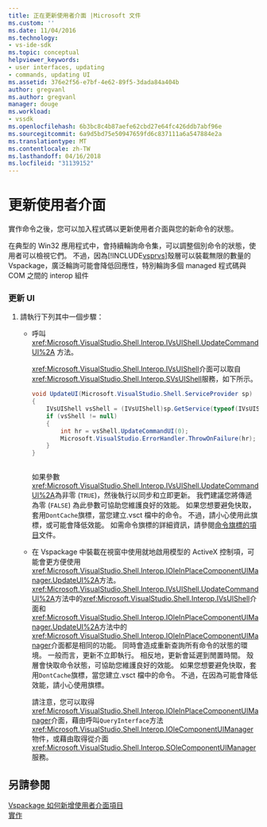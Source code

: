 ```yaml
---
title: 正在更新使用者介面 |Microsoft 文件
ms.custom: ''
ms.date: 11/04/2016
ms.technology:
- vs-ide-sdk
ms.topic: conceptual
helpviewer_keywords:
- user interfaces, updating
- commands, updating UI
ms.assetid: 376e2f56-e7bf-4e62-89f5-3dada84a404b
author: gregvanl
ms.author: gregvanl
manager: douge
ms.workload:
- vssdk
ms.openlocfilehash: 6b3bc8c4b87aefe62cbd27e64fc426ddb7abf96e
ms.sourcegitcommit: 6a9d5bd75e50947659fd6c837111a6a547884e2a
ms.translationtype: MT
ms.contentlocale: zh-TW
ms.lasthandoff: 04/16/2018
ms.locfileid: "31139152"
---
```

# <a name="updating-the-user-interface"></a>更新使用者介面
實作命令之後，您可以加入程式碼以更新使用者介面與您的新命令的狀態。  
  
 在典型的 Win32 應用程式中，會持續輪詢命令集，可以調整個別命令的狀態，使用者可以檢視它們。 不過，因為[!INCLUDE[vsprvs](../code-quality/includes/vsprvs_md.md)]殼層可以裝載無限的數量的 Vspackage，廣泛輪詢可能會降低回應性，特別輪詢多個 managed 程式碼與 COM 之間的 interop 組件  
  
### <a name="to-update-the-ui"></a>更新 UI  
  
1.  請執行下列其中一個步驟：  
  
    -   呼叫 <xref:Microsoft.VisualStudio.Shell.Interop.IVsUIShell.UpdateCommandUI%2A> 方法。  
  
         <xref:Microsoft.VisualStudio.Shell.Interop.IVsUIShell>介面可以取自<xref:Microsoft.VisualStudio.Shell.Interop.SVsUIShell>服務，如下所示。  
  
        ```csharp  
        void UpdateUI(Microsoft.VisualStudio.Shell.ServiceProvider sp)  
        {  
            IVsUIShell vsShell = (IVsUIShell)sp.GetService(typeof(IVsUIShell));  
            if (vsShell != null)  
            {  
                int hr = vsShell.UpdateCommandUI(0);  
                Microsoft.VisualStudio.ErrorHandler.ThrowOnFailure(hr);  
            }  
        }  
  
        ```  
  
         如果參數<xref:Microsoft.VisualStudio.Shell.Interop.IVsUIShell.UpdateCommandUI%2A>為非零 (`TRUE`)，然後執行以同步和立即更新。 我們建議您將傳遞為零 (`FALSE`) 為此參數可協助您維護良好的效能。 如果您想要避免快取，套用`DontCache`旗標，當您建立.vsct 檔中的命令。 不過，請小心使用此旗標，或可能會降低效能。 如需命令旗標的詳細資訊，請參閱[命令旗標的項目](../extensibility/command-flag-element.md)文件。  
  
    -   在 Vspackage 中裝載在視窗中使用就地啟用模型的 ActiveX 控制項，可能會更方便使用<xref:Microsoft.VisualStudio.Shell.Interop.IOleInPlaceComponentUIManager.UpdateUI%2A>方法。 <xref:Microsoft.VisualStudio.Shell.Interop.IVsUIShell.UpdateCommandUI%2A>方法中的<xref:Microsoft.VisualStudio.Shell.Interop.IVsUIShell>介面和<xref:Microsoft.VisualStudio.Shell.Interop.IOleInPlaceComponentUIManager.UpdateUI%2A>方法中的<xref:Microsoft.VisualStudio.Shell.Interop.IOleInPlaceComponentUIManager>介面都是相同的功能。 同時會造成重新查詢所有命令的狀態的環境。 一般而言，更新不立即執行。 相反地，更新會延遲到閒置時間。 殼層會快取命令狀態，可協助您維護良好的效能。 如果您想要避免快取，套用`DontCache`旗標，當您建立.vsct 檔中的命令。 不過，在因為可能會降低效能，請小心使用旗標。  
  
         請注意，您可以取得<xref:Microsoft.VisualStudio.Shell.Interop.IOleInPlaceComponentUIManager>介面，藉由呼叫`QueryInterface`方法<xref:Microsoft.VisualStudio.Shell.Interop.IOleComponentUIManager>物件，或藉由取得從介面<xref:Microsoft.VisualStudio.Shell.Interop.SOleComponentUIManager>服務。  
  
## <a name="see-also"></a>另請參閱  
 [Vspackage 如何新增使用者介面項目](../extensibility/internals/how-vspackages-add-user-interface-elements.md)   
 [實作](../extensibility/internals/command-implementation.md)